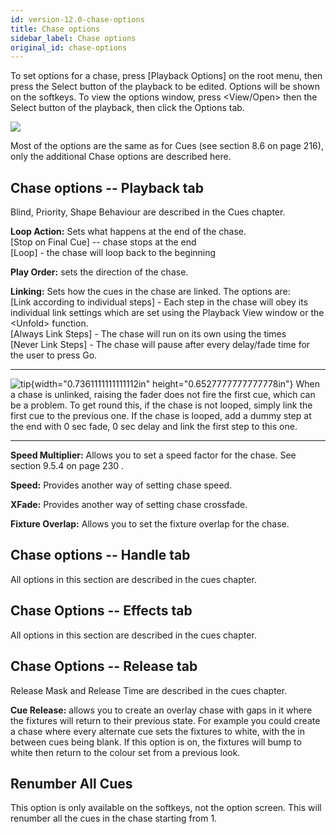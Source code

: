 ```yaml
---
id: version-12.0-chase-options
title: Chase options
sidebar_label: Chase options
original_id: chase-options
---
```


To set options for a chase, press \[Playback Options\] on the root menu,
then press the Select button of the playback to be edited. Options will
be shown on the softkeys. To view the options window, press
\<View/Open\> then the Select button of the playback, then click the
Options tab.

![](/docs/images/image251.png)

Most of the options are the same as for Cues (see section 8.6 on page
216), only the additional Chase options are described here.

Chase options -- Playback tab
-----------------------------

Blind, Priority, Shape Behaviour are described in the Cues chapter.

**Loop Action:** Sets what happens at the end of the chase.\
\[Stop on Final Cue\] -- chase stops at the end\
\[Loop\] - the chase will loop back to the beginning

**Play Order:** sets the direction of the chase.

**Linking:** Sets how the cues in the chase are linked. The options
are:\
\[Link according to individual steps\] - Each step in the chase will
obey its individual link settings which are set using the Playback View
window or the \<Unfold\> function.\
\[Always Link Steps\] - The chase will run on its own using the times\
\[Never Link Steps\] - The chase will pause after every delay/fade time
for the user to press Go.

  -------------------------------------------------------------------------------------------- ----------------------------------------------------------------------------------------------------------------------------------------------------------------------------------------------------------------------------------------------------------------------------------------------------------------------
  ![tip](/docs/images/image7.png){width="0.7361111111111112in" height="0.6527777777777778in"}   When a chase is unlinked, raising the fader does not fire the first cue, which can be a problem. To get round this, if the chase is not looped, simply link the first cue to the previous one. If the chase is looped, add a dummy step at the end with 0 sec fade, 0 sec delay and link the first step to this one.
  -------------------------------------------------------------------------------------------- ----------------------------------------------------------------------------------------------------------------------------------------------------------------------------------------------------------------------------------------------------------------------------------------------------------------------

**Speed Multiplier:** Allows you to set a speed factor for the chase.
See section 9.5.4 on page 230 .

**Speed:** Provides another way of setting chase speed.

**XFade:** Provides another way of setting chase crossfade.

**Fixture Overlap:** Allows you to set the fixture overlap for the
chase.

Chase options -- Handle tab
---------------------------

All options in this section are described in the cues chapter.

Chase Options -- Effects tab
----------------------------

All options in this section are described in the cues chapter.

Chase Options -- Release tab
----------------------------

Release Mask and Release Time are described in the cues chapter.

**Cue Release:** allows you to create an overlay chase with gaps in it
where the fixtures will return to their previous state. For example you
could create a chase where every alternate cue sets the fixtures to
white, with the in between cues being blank. If this option is on, the
fixtures will bump to white then return to the colour set from a
previous look.

Renumber All Cues
-----------------

This option is only available on the softkeys, not the option screen.
This will renumber all the cues in the chase starting from 1.


